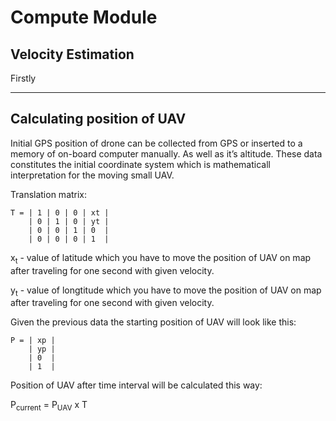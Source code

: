 # Compute Module

## Velocity Estimation

Firstly 

---

## Calculating position of UAV

Initial GPS position of drone can be collected from GPS or inserted to a memory of on-board computer manually. 
As well as it’s altitude. These data constitutes the initial coordinate system which is mathematicall interpretation 
for the moving small UAV.

Translation matrix:

    T = | 1 | 0 | 0 | xt |
        | 0 | 1 | 0 | yt |
        | 0 | 0 | 1 | 0  |
        | 0 | 0 | 0 | 1  |

x<sub>t</sub> - value of latitude which you have to move the position of UAV on map after traveling for one second with given velocity.

y<sub>t</sub> - value of longtitude which you have to move the position of UAV on map after traveling for one second with given velocity.

Given the previous data the starting position of UAV will look like this:

    P = | xp |
        | yp |
        | 0  |
        | 1  |

Position of UAV after time interval will be calculated this way:

P<sub>current</sub> = P<sub>UAV</sub> x T